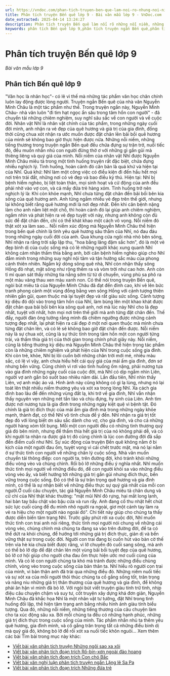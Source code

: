 ```yaml
---
url: https://vndoc.com/phan-tich-truyen-ben-que-lam-noi-ro-nhung-noi-niem-nhung-tieng-thuong-lam-ta-xuc-dong-172803
title: Phân tích truyện Bến quê lớp 9 - Bài văn mẫu lớp 9 - VnDoc.com
date_extracted: 2025-04-14 13:24:27
description: Phân tích truyện Bến quê làm nổi rõ những nỗi niềm, những tiếng thương làm ta xúc động được VnDoc sưu tầm và giới thiệu tới các em học sinh cùng quý phụ huynh tham khảo chuẩn bị tốt cho bài kiểm tra sắp tới.
keywords: phân tích Bến quê lớp 9,phân tích truyện ngắn Bến quê,phân tích tác phẩm Bến quê,phân tích truyện Bến quê,những bài văn mẫu lớp 9,tài liệu ôn tập môn ngữ văn lớp 9,bài văn mẫu lớp 9,dàn ý văn mẫu,Phân tích truyện Bến quê làm nổi rõ những nỗi niềm,những tiếng thương làm ta xúc động,văn mẫu Phân tích truyện Bến quê làm nổi rõ những nỗi niềm
---
```


# Phân tích truyện Bến quê lớp 9
 _Bài văn mẫu lớp 9_
## **Phân tích Bến quê lớp 9**
"Văn học là nhân học"- có lẽ vì thế mà những tác phẩm văn học chân chính luôn lay động được lòng người. Truyện ngắn Bến quê của nhà văn Nguyễn Minh Châu là một tác phẩm như thế. Trong truyện ngắn này, Nguyễn Minh Châu- nhà văn luôn "đi tìm hạt ngọc ẩn sâu trong tâm hồn con người" - đã chuyển tải những chiêm nghiệm, suy nghĩ sâu sắc về con người và về cuộc đời. Nhân vật Nhĩ là nhân vật chính của tác phẩm, trong những ngày cuối đời mình, anh nhận ra vẻ đẹp của quê hương và giá trị của gia đình, đồng thời cũng chua xót nhận ra ước muốn được đặt chân lên bãi bồi quê hương của mình sẽ không bao giờ thực hiện được nữa. Những nỗi niềm, những tiếng thương trong truyện ngắn Bến quê đều chứa đựng sự trăn trở, nuối tiếc đó, đều muốn nhắn nhủ con người đừng thờ ơ với những gì gần gũi mà thiêng liêng và quý giá của mình.
Nỗi niềm của nhân vật Nhĩ được Nguyễn Minh Châu miêu tả trong một tình huống truyện rất đặc biệt, chứa đựng nhiều nghịch lý. Tình huống, hoàn cảnh đó căn bản là quá khứ và hiện tại của Nhĩ. Quá khứ: Nhĩ làm một công việc có điều kiện đi đến hầu hết mọi nơi trên trái đất, những nơi có vẻ đẹp và bao điều kỳ thú. Hiện tại: Nhĩ bị bệnh hiểm nghèo, bị liệt toàn thân, mọi sinh hoạt và cử động của anh đều phải nhờ vào vợ con, và cả mấy đứa trẻ hàng xóm. Tình huống trở nên nghịch lý là: Khi còn khỏe mạnh, Nhĩ chưa từng đặt chân đến bãi bồi bên kia sông của quê hương anh. Anh từng ngắm nhiều vẻ đẹp trên thế giới, nhưng lại không biết rằng quê hương mới là nơi đẹp nhất. Đến khi căn bệnh nặng làm cho anh nằm liệt một chỗ, thì hoàn cảnh đó lại giúp anh chiêm nghiệm, ngắm nhìn và phát hiện ra vẻ đẹp tuyệt vời này, nhưng anh không còn đủ sức để đặt chân đến, chỉ có thể khát khao một cách vô vọng. Nỗi niềm đó thật xót xa làm sao...
Nỗi niềm xúc động mà Nguyễn Minh Châu thể hiện trong bến quê chính là tình yêu quê hương sâu thẳm của Nhĩ, nó đau đáu trong những ngày cuối đời của anh. Qua khung cửa ngôi nhà nhỏ bên sông, Nhĩ nhận ra rằng trời sắp lập thu, "hoa bằng lăng đậm sắc hơn", đó là một vẻ đẹp bình dị của cuộc sống mà có lẽ những người khác xung quanh Nhĩ không cảm nhận thấm thía bằng anh, bởi căn bệnh hiểm nghèo giúp cho Nhĩ đắm mình trong những suy nghĩ nội tâm và tận hưởng sắc màu của phong cảnh thiên nhiên. Ngắm kỹ dòng sông quê nhà, Nhĩ còn nhận thấy sông Hồng đỏ nhạt, mặt sông như rộng thêm ra và vòm trời như cao hơn. Anh còn tỉ mỉ quan sát thấy những tia nắng sớm từ từ di chuyển, vùng phù sa phô ra một màu vàng thau xen màu xanh non. Có thể nói trong truyện Bến quê, ngòi bút miêu tả của Nguyễn Minh Châu đã đạt đến đỉnh cao, khi vẽ lên bức tranh phong cảnh một vùng đồng bằng ven sông Hồng với cảnh tượng thiên nhiên gần gũi, quen thuộc mà lại tuyệt đẹp và rất giàu sức sống. Cảnh tượng kỳ diệu đó dội vào trong tâm hồn của Nhĩ, làm bùng lên một khao khát được đặt chân qua bãi bồi bên kia sông quê anh, nơi mà lúc này Nhĩ cho là đẹp nhất, tuyệt vời nhất, hơn mọi nơi trên thế giới mà anh từng đặt chân đến. Thế đấy, người đàn ông tưởng rằng mình đã chiêm ngưỡng được những cảnh tượng đẹp nhất, lại phát hiện ra cái đẹp ở một nơi quen thuộc mà mình chưa từng đặt chân lên, và có lẽ sẽ không bao giờ đặt chân đến được. Nỗi niềm này là sự chua xót, cũng là sự thức tỉnh trong tâm hồn một con người từng trải, và thấm thía giá trị của thời gian trong chính phút giây này.
Nỗi niềm, cũng là tiếng thương kỳ diệu mà Nguyễn Minh Châu thể hiện trong tác phẩm còn là những chiêm nghiệm và phát hiện của Nhĩ trong cuộc sống gia đình. Khi còn trẻ, khỏe, Nhĩ bị lôi cuốn bởi những chân trời mới mẻ, nhiều màu sắc, có lẽ vì vậy, anh chưa hiểu hết cái quý giá của mái ấm gia đình, đơn sơ nhưng bền vững. Cũng chính vì rơi vào tình huống ốm nặng, phải nương tựa vào gia đình những ngày cuối của cuộc đời, mà Nhĩ có dịp ngắm nhìn Liên, người vợ anh gắn bó suốt bao nhiêu năm dài. Lần đầu tiên, Nhĩ nhìn thấy Liên, vợ anh mặc áo vá. Hình ảnh này cũng không có gì lạ lùng, nhưng nó lại toát lên thật nhiều niềm thương yêu và xót xa trong lòng Nhĩ. Xa cách gia đình bao lâu để đến những vùng đất lạ, khi trở về gia đình, Nhĩ vẫn nhận thấy nguyên vẹn những nét tần tảo và chịu đựng, hy sinh của Liên. Anh tìm được nơi nương tựa là gia đình trong những ngày kiệt quệ vì bệnh tật. Đó chính là giá trị đích thực của mái ấm gia đình mà trong những ngày khỏe mạnh, thành đạt, có thể Nhĩ vô tình chưa để ý đến. Nhĩ nhận ra giá trị tốt đẹp đó với lòng biết ơn sâu sắc dành cho vợ, cho gia đình, và cho cả những người hàng xóm tốt bụng. Mỗi một con người đều có những tình thương quý giá đó bên mình, nhưng để thấm thía hết giá trị của nó không phải dễ, và có khi người ta nhận ra được giá trị đó cũng chính là lúc con đường đời đã sắp đến điểm cuối như Nhĩ.
Sự xúc động của truyện Bến quê không nằm ở bi kịch của một người đau ốm, tuyệt vọng vì cái chết trước mặt, mà nó lại nằm ở sự thức tỉnh con người về những chân lý cuộc sống. Nhà văn muốn chuyển tải thông điệp: con người ta, trên đường đời, khó tránh khỏi những điều vòng vèo và chùng chình. Rồi bỏ lỡ những điều ý nghĩa nhất. Nhĩ muốn thức tỉnh mọi người về những điều đó, để con người khỏi sa vào những điều vòng vèo ấy, và biết hướng tới những giá trị gần gũi nhưng đích thực, bền vững trong cuộc sống. Đó có thể là sự trân trọng quê hương và gia đình mình, có thể là sự nhận biết về những điều thực sự quý giá nhất của mỗi con người.Ở cuối câu chuyện, tác giả Nguyễn Minh Châu miêu tả chân dung và cử chỉ của Nhĩ thật khác thường: "mặt mũi Nhĩ đỏ rựng, hai mắt long lanh, hai bàn tay bấu chặt vào bậu cửa và run rẩy. Anh đang cố thu nhặt hết chút sức lực cuối cùng để đu mình nhô người ra ngoài, giơ một cánh tay làm ra vẻ ra hiệu cho một người nào ngoài đó". Chi tiết này giúp cho chúng ta thấy được diễn biến tâm trạng Nhĩ. Trước giây phút rời xa cuộc đời, Nhĩ muốn thức tỉnh con trai anh nói riêng, thức tỉnh mọi người nói chung về những cái vòng vèo, chùng chình mà chúng ta đang sa vào trên đường đời, để ta có thể dứt ra khỏi chúng, để hướng tới những giá trị đích thực, giản dị và bền vững thật sự trong cuộc đời. Người con trai đang bị cuốn hút vào bàn cờ thế trên vỉa hè kia chưa biết được rằng, vì lỡ chuyến đò cuối sang sông, mà anh có thể bỏ lỡ dịp để đặt chân lên một vùng bãi bồi tuyệt đẹp của quê hương, bỏ lỡ cơ hội giúp cho người cha đau ốm thực hiện ước mơ cuối cùng của mình.
Và có lẽ con người chúng ta khó mà tránh được những điều chùng chình, vòng vèo trong cuộc sống của bản thân ta. Nhĩ hiểu rõ người con trai của mình, vì bản thân anh đã trải qua những điều đó. Những niềm nuối tiếc và sự xót xa của mỗi người thôi thúc chúng ta cố gắng sống tốt, trân trọng và nâng niu những giá trị thân thương của quê hương và gia đình, để không phải ân hận vì mình đã bỏ lỡ.
Với ngòi bút viết truyện giàu tính trữ tình, nhịp điệu câu chuyện chậm và suy tư, cốt truyện xây dựng khá đơn giản, Nguyễn Minh Châu đã khắc họa Nhĩ là một nhân vật tư tưởng, đặt Nhĩ trong tình huống đối lập, thể hiện tâm trạng anh bằng nhiều hình ảnh giàu tính biểu tượng. Qua đó, những nỗi niềm, những tiếng thương của câu chuyện làm cho ta xúc động sâu xa. Bởi mỗi chúng ta đều có những hạnh phúc, những giá trị đích thực trong cuộc sống của mình. Tác phẩm nhắn nhủ ta thêm yêu quê hương, gia đình mình, và cố gắng trân trọng tất cả những điều bình dị mà quý giá đó, không bỏ lỡ để rồi xót xa nuối tiếc khôn nguôi...
Xem thêm các bài Tìm bài trong mục này khác:
  * [Viết bài văn phân tích truyện Những ngôi sao xa xôi ](</phan-tich-nhung-ngoi-sao-xa-xoi-cua-le-minh-khue-88521>)
  * [Viết bài văn phân tích đoạn trích Rô-bin-xơn ngoài đảo hoang](</van-mau-lop-9-phan-tich-doan-ro-bin-xon-ngoai-dao-hoang-trong-tieu-thuyet-ro-bin-xon-cru-xo-cua-di-pho-101171>)
  * [Viết bài văn phân tích đoạn trích Con chó Bấc](</phan-tich-doan-trich-con-cho-bac-trong-tieng-goi-noi-hoang-da-cua-giac-lan-don-95185>)
  * [Viết bài văn nghị luận phân tích truyện ngắn Lặng lẽ Sa Pa](</nghi-luan-ve-tac-pham-lang-le-sa-pa-cua-nguyen-thanh-long-173026>)
  * [Viết bài văn phân tích đoạn trích Những đứa trẻ](</van-mau-lop-9-phan-tich-doan-trich-nhung-dua-tre-trong-hoi-ki-thoi-tho-au-cua-mac-xim-gor-ki-101489>)


